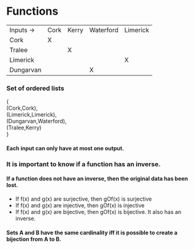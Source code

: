 # Functions

<table>
<tr>
    <td>Inputs -></td>
    <td>Cork</td>
    <td>Kerry</td>
    <td>Waterford</td>
    <td>Limerick</td>
</tr>
<tr>
    <td>Cork</td>
    <td>X</td>
</tr>
<tr>
    <td>Tralee</td>
    <td></td>
    <td>X</td>
</tr>

<tr>
    <td>Limerick</td>
    <td></td>
    <td></td>
    <td></td>
    <td>X</td>
</tr>
<tr>
    <td>Dungarvan</td>
    <td></td>
    <td></td>
    <td>X</td>
</tr>
</table>

### Set of ordered lists

{<br>
    (Cork,Cork),<br>
    (Limerick,Limerick),<br>
    (Dungarvan,Waterford),<br>
    (Tralee,Kerry)<br>
}<br>

#### Each input can only have at most one output.

### It is important to know if a function has an inverse.
#### If a function does not have an inverse, then the original data has been lost.

- If f(x) and g(x) are surjective, then gOf(x) is surjective
- If f(x) and g(x) are injective, then gOf(x) is injective
- If f(x) and g(x) are bijective, then gOf(x) is bijective. It also has an inverse.

#### Sets A and B have the same cardinality iff it is possible to create a bijection from A to B.
